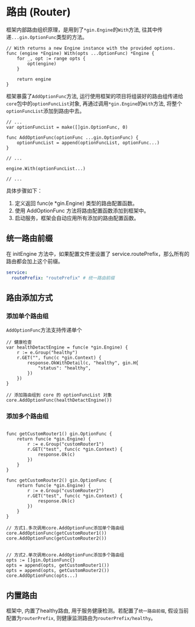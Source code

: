 # 路由 (Router)

框架内部路由组织原理，是用到了`*gin.Engine`的`With`方法, 往其中传递`...gin.OptionFunc`类型的方法。
```golang
// With returns a new Engine instance with the provided options.
func (engine *Engine) With(opts ...OptionFunc) *Engine {
	for _, opt := range opts {
		opt(engine)
	}

	return engine
}
```

框架暴露了`AddOptionFunc`方法, 运行使用框架的项目将组装好的路由组传递给`core`包中的`optionFuncList`对象, 再通过调用`*gin.Engine`的`With`方法, 将整个`optionFuncList`添加到路由中去。
```golang
// ...
var optionFuncList = make([]gin.OptionFunc, 0)

func AddOptionFunc(optionFunc ...gin.OptionFunc) {
	optionFuncList = append(optionFuncList, optionFunc...)
}

// ...

engine.With(optionFuncList...)

// ...
```

具体步骤如下：
1. 定义返回 func(e *gin.Engine) 类型的路由配置函数。
2. 使用 AddOptionFunc 方法将路由配置函数添加到框架中。
3. 启动服务，框架会自动应用所有添加的路由配置函数。

## 统一路由前缀
在 initEngine 方法中，如果配置文件里设置了 service.routePrefix，那么所有的路由都会加上这个前缀。
```yml
service:
  routePrefix: "routePrefix" # 统一路由前缀
```

## 路由添加方式
### 添加单个路由组
`AddOptionFunc`方法支持传递单个
```golang
// 健康检查
var healthDetactEngine = func(e *gin.Engine) {
	r := e.Group("healthy")
	r.GET("", func(c *gin.Context) {
		response.OkWithDetail(c, "healthy", gin.H{
			"status": "healthy",
		})
	})
}

// 添加路由组到 core 的 optionFuncList 对象
core.AddOptionFunc(healthDetactEngine())
```

### 添加多个路由组
```golang

func getCustomRouter1() gin.OptionFunc {
	return func(e *gin.Engine) {
		r := e.Group("customRouter1")
		r.GET("test", func(c *gin.Context) {
			response.Ok(c)
		})
	}
}

func getCustomRouter2() gin.OptionFunc {
	return func(e *gin.Engine) {
		r := e.Group("customRouter2")
		r.GET("test", func(c *gin.Context) {
			response.Ok(c)
		})
	}
}

// 方式1.多次调用core.AddOptionFunc添加单个路由组
core.AddOptionFunc(getCustomRouter1())
core.AddOptionFunc(getCustomRouter2())


// 方式2.单次调用core.AddOptionFunc添加多个路由组
opts := []gin.OptionFunc{}
opts = append(opts, getCustomRouter1())
opts = append(opts, getCustomRouter2())
core.AddOptionFunc(opts...)
```

## 内置路由
框架中, 内置了healthy路由, 用于服务健康检测。若配置了`统一路由前缀`, 假设当前配置为`routerPrefix`, 则健康监测路由为`routerPrefix/healthy`。
